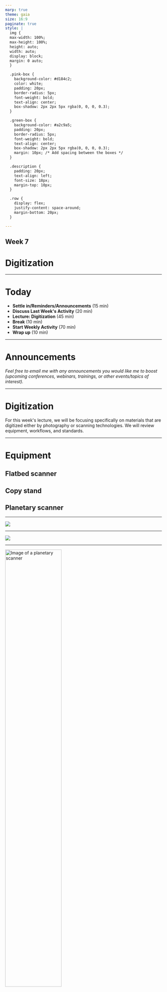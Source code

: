 ```yaml
---
marp: true
theme: gaia
size: 16:9
paginate: true
style: |
  img {
  max-width: 100%;
  max-height: 100%;
  height: auto;
  width: auto;
  display: block;
  margin: 0 auto;
  }

  .pink-box {
    background-color: #d184c2;
    color: white;
    padding: 20px;
    border-radius: 5px;
    font-weight: bold;
    text-align: center;
    box-shadow: 2px 2px 5px rgba(0, 0, 0, 0.3);
  }

  .green-box {
    background-color: #a2c9a5;
    padding: 20px;
    border-radius: 5px;
    font-weight: bold;
    text-align: center;
    box-shadow: 2px 2px 5px rgba(0, 0, 0, 0.3);
    margin: 10px; /* Add spacing between the boxes */
  }

  .description {
    padding: 20px;
    text-align: left;
    font-size: 18px;
    margin-top: 10px;
  }

  .row {
    display: flex;
    justify-content: space-around;
    margin-bottom: 20px;
  }

---
```

  
## Week 7
# Digitization

---

# Today
- **Settle in/Reminders/Announcements** (15 min)
- **Discuss Last Week's Activity** (20 min)
- **Lecture: Digitization** (45 min)
- **Break** (10 min)
- **Start Weekly Activity** (70 min)
- **Wrap up** (10 min)

---

# Announcements

_Feel free to email me with any announcements you would like me to boost (upcoming conferences, webinars, trainings, or other events/topics of interest)._

---

# Digitization

For this week's lecture, we will be focusing specifically on materials that are digitized either by photography or scanning technologies. We will review equipment, workflows, and standards.

---

# Equipment
## Flatbed scanner  
## Copy stand
## Planetary scanner

<!--presenter notes

Sustainable Heritage Network has a variety of videos available teaching you how to set up equipment, and pros and cons of different types of equipment. See: https://sustainableheritagenetwork.org/digital-heritage/flatbed-scanner-vs-overhead-camera-digitization and https://sustainableheritagenetwork.org/digital-heritage/equipment-selection-your-digitization-project

-->

---

![](img/week_07_slides2.png)

<!--presenter notes

Flatbed Scanner
- Affordable
- Best for flat materials (not great for bound)
- Slow and steady
- Can fit in a small space
- Does not require special training or expertise, low-barrier

See also: https://sustainableheritagenetwork.org/digital-heritage/copystand-equipment-and-setup-tutorial

-->

---

![](img/week_07_slides3.png)

<!--presenter notes

Copy Stand
- Versatile for materials of varying sizes and formats, especially bound items
- Fast for series
- Requires operator skill for setup and adjustments
- Good for 3D or textured items like embossed documents
- Higher upfront cost due to camera and lighting requirements
- Requires space

A copy stand usually consists of a DSLR camera attached to adjustable column (can be motorized or manual) with light sources (LEDs).

DSLR stands for “digital single-lens reflex”. A digital single-lens reflex camera (digital SLR or DSLR) is a digital camera that combines the optics and the mechanisms of a single-lens reflex camera with a digital imaging sensor (https://en.wikipedia.org/wiki/Digital_single-lens_reflex_camera)

DSLR cameras are more “gentle” to cultural heritage materials, especially when compared to a flatbed scanner.

The tethered workstation/DSLR can be set up to give the technician a “live view” of the material(s) so you can adjust as needed
Color is truer to life
$$ - $200-$15,000

-->

---

<img src="img/week_07_slides4.png" alt="Image of a planetary scanner" style="width: 60%; height: auto;">

<!--presenter notes

Image source: https://www.elarscan.com/model-range/elarskan-a2/elarskan-a2-ra/

Planetary scanner   
- Extremely efficient and known as a "contactless scanner” (i.e. can turn pages of a book automatically)
- Works by moving a scanning head above/over the material without touching it
- Prohibitively expensive
- Requires dedicated space
- Maintenance likely requires dedicated technician

As described by FADGI: “This class of scanner uses one of two methods to capture an image. Either the sensor moves in the camera head capturing the image one line at a time or the sensor remains stationary and the object moves under the camera, again capturing the image one line at a time. Beyond this difference, there is great similarity to a digital camera on a copy stand. Planetary scanners have the advantage of being able to capture images in very high resolution, due to the very long high-resolution linear sensors available, and the unlimited ability to add rows of scans in one dimension if the system moves the original under the camera. However, they take time to capture an image and are only efficient for original materials that can be held flat during the long exposure cycle.”

-->

---

# Digital Image Specifications

<!--presenter notes

When digitizing flat or paper-based materials, precision matters. Every detail, from the depth of color to the sharpness of the smallest text, depends on adhering to standardized specifications. These specs are usually first set through image capture policies, which dictates how the equipment is calibrated. However, calibrations depend on the material being captured, and may require adjustments or re-captures.

-->

---

## Initiative
# Federal Agencies Digital Guidelines Initiative (FADGI)

The Federal Agencies Digital Guidelines Initiative (FADGI) is a collaborative effort started in 2007 by federal agencies to articulate common sustainable practices and guidelines for digitized and born digital historical, archival and cultural content.

https://www.digitizationguidelines.gov/

<!--presenter notes

https://www.digitizationguidelines.gov/guidelines/DRAFT%20Technical%20Guidelines%20for%20Digitizing%20Cultural%20Heritage%20Materials%20-%203rd%20Edition.pdf

FADGI was established to develop common guidelines and technical specifications for digitizing cultural heritage materials, such as manuscripts, photographs, maps, and audiovisual materials, among others. Its goal is to ensure that digital copies of these materials are created with high quality and are suitable for long-term preservation and access.

-->

---

## Document
# May 2023: Technical Guidelines for Digitizing Cultural Heritage Materials (Third Edition)

https://www.digitizationguidelines.gov/guidelines/FADGITechnicalGuidelinesforDigitizingCulturalHeritageMaterials_ThirdEdition_05092023.pdf


<!--presenter notes

The FADGI Technical Guidelines for Digitizing Cultural Heritage Materials document, last updated a little over a year ago, covers a wide range of topics related to digitization, such as ideal image capture, color management, file formats, metadata, and quality assurance. The guidelines are based on best practices from the fields of library science, archival science, and digital imaging, among others.

-->

---

## Workflow: File Naming

| Requirement | Example |
| :-: | :-: |
| File format extension required | collection001.jpeg |
| Express order that takes into account number of items to be scanned. Use leading 0s. | image0001.tif<br />image0002.tif<br />etc |
| Lowercase | NOTTHIS.tiff this.tiff |
| Unique across records | collection12345_0001.tif |
| No spaces; use underscores | lowResImage_0002.tif |

<!--presenter notes

Require that a file format extension must always be present. We recommend using a period followed by a three-character file extension at the end of all file names for identification of data format (for example, .tif, .jpg, .gif, .pdf, .wav, .mpg, etc.)

Take into account the maximum number of items to be scanned and reflect that in the number of digits used (if following a numerical scheme).

Use leading 0’s to facilitate sorting in numerical order (if following a numerical scheme).

Do not use an overly complex or lengthy naming scheme that is susceptible to human error during manual input.

Use lowercase characters and file extensions.

Record metadata embedded in file names (such as scan date, page number, etc.) in another location in addition to the file name. This provides a safety net for moving files across systems inthe future, in the event that they must be renamed. In particular, sequencing information and major structural divisions of multi-part objects should be explicitly recorded in the structural metadata and not only embedded in filenames.

Although it is not recommended to embed too much information into the file name, a certain amount of information can serve as minimal descriptive metadata for the file, as an economical alternative to the provision of richer data elsewhere. Alternatively, if meaning is judged to be temporal, it may be more practical to use a simple numbering system. An intellectually meaningful name will then have to be correlated with the digital resource in an external database.

-->

---

```
greenleaf_b12_f03_0001.tif
bcs_b03_f14_0001.tif
[collection_code]_[box#]_[folder#]_[sequence#]

mss24_0001.jpg
[manuscript#]_[sequence#]

023491827_0001.pdf
[cataloging#]_[sequence#]
```

<!--presenter notes

Here are three examples of filenaming conventions that generally abide to what was discussed in the previous slide. As you can see, filenames can vary, and will depending on your institution, the system(s) you are using to generate files, other systems’ conventions, etc.

-->

---

# Post-Digitization Workflows
Driven largely by reconciling digital preservation (managing of SIPs, AIPs and DIPs) with archival and access-driven metadata application.

<!--presenter notes

After a capture is taken, we cross a particular digitization threshold, where many workflows are informed primarily by metadata. We will look at a particular case study to tie together all that we have learned so far about metadata and digitization.

-->

---

<img src="img/week_07_university_houston_workflow.png">

<!--presenter notes

Case study: University of Houston (UH) Libraries made an institutional commitment in late 2015 to migrate the data for its digitized cultural heritage collections to open source systems for preservation and access: Hydra-in-a-Box, Archivematica, and ArchivesSpace.

Let’s move from the abstract into a real life scenario. Here, we have a workflow diagram created by the University of Houston, representing their digital preservation workflow that we are going to break down into something more digestible and understandable.

A code4lib article provides additional details: https://journal.code4lib.org/articles/12342#unit5

-->

---

# Bayou City Digital Asset Management System (BCDAMS)
<br>

<div class="row">
  <div class="pink-box">ArchivesSpace</div>
  <div class="pink-box">Archivematica</div>
  <div class="pink-box">Hydra-in-a-Box (HyKu)</div>
</div>

<div class="row">
  <div>
    <div class="green-box">Carpenters</div>
    <div class="description">Interface used by digitization staff to manage digitization workflow and preservation ingest.</div>
  </div>
  <div>
    <div class="green-box">Brays</div>
    <div class="description">Interface used by staff working with digital objects to view files and create metadata in preparation for HyKu ingest.</div>
  </div>
  <div>
    <div class="green-box">CEDAR</div>
    <div class="description">Linked data vocabulary manager</div>
  </div>
  <div>
    <div class="green-box">Greens</div>
    <div class="description">Mints persistent identifiers applied to preservation packages like SIPs</div>
  </div>
  <div>
    <div class="green-box">Halls</div>
    <div class="description">Public user interface</div>
  </div>
</div>

<!--presenter notes

The University of Houston uses a preservation systems “ecosystem” of both open-source and homegrown applications and tools, each working in concert with one another to fully or partially automate the entire digital preservation-to-access workflow.

UH uses three open-source tools:
- ArchivesSpace: Used by archivists to describe collections and produce finding aids
- Archivematica: Used to automate workflows into and from the digital repository.
- Hydra-in-a-Box (aka Hyku): open-source digital repository software platform that allows institutions to manage, preserve, and provide access to digital collections.

UH also uses a number of homegrown tools:
- Carpenters: an internal staff interface used by digitization staff to manage digitization workflow and preservation ingest.
- Brays: a metadata management system used by staff working with digital objects to view files and create metadata in preparation for ingest into HyKu
- CEDAR: A linked data vocabulary manager
- Greens: A persistent identifier minter
- HALLS: HALLS (stands for Houston Area Library Automated Network Delivery System) is a front-end interface for searching and discovering content from various digital repositories and collections maintained by the libraries in the Houston area

-->

---

### **Selection and Preparation Workflow**

1. **Archivist** creates finding aid in **ArchivesSpace**.
2. **Archivist** opens **Carpenters**, navigates to the “Selection” tab, and imports the finding aid hierarchy.
3. **Archivist** checks boxes next to the folders/items to be digitized.
4. **Carpenters** populates the shot list in the “Files” tab.
5. **Digitization Unit Tech** opens **Carpenters** and navigates to the “Files” tab, and photographs images in the sequence specified by the shot list.

---

<img src="img/week_07_carpenters_shot_list.png" alt="Image of a planetary scanner" style="width: 100%; height: auto;">

<!--presenter notes

This is a screenshot of the Carpenters interface, with the “Selection” tab open, which is where the archivist works to import the finding aid components and hierarchy.

As you can see, Carpenters allows preservation administrators to organize digitized content into hierarchies that preserve the contextual linkages and provenance of the original archival collection.

-->

---

### **Digitization and File Management Workflow**
1. **Digitization Unit Tech** creates a **preservation file** along with **derivative files** such as **mezzanine and access copies** for each archival object, storing them on the local file system.
2. **Digitization Unit Tech** opens **Carpenters**, navigates to the “Files” tab, and associates each file created with its corresponding archival object.
3. **Carpenters** links the **ArchivesSpace URI** for each archival object to its digital surrogate during the association process.

---

## Definition
# Preservation File

A preservation file is a high-quality, minimally processed digital file created to serve as the authoritative source for long-term preservation. It is typically produced during digitization and retains the maximum amount of detail, accuracy, and integrity from the original material.

---

## Definition
# Mezzanine File

A mezzanine file is an intermediate-quality digital file derived from a preservation file. It is used for specific workflows, such as editing, while still maintaining a high level of fidelity. Mezzanine files strike a balance between the size and usability of the file and the quality of the original preservation file.

---

## Definition
# Access File

An access file is a derivative digital file used for providing convenient, user-friendly access to the content. Access copies are optimized for distribution, sharing, and everyday use, often with reduced file size and quality compared to the original preservation file.

---

## Definition
# Uniform Resources identifier

A Uniform Resource Identifier (URI) in the context of ArchivesSpace is a persistent and unique identifier that represents a specific resource or object within the ArchivesSpace system. It serves as a stable reference to digital or physical items, collections, or metadata records, enabling interoperability, linkage, and retrieval across systems.

---

<img src="img/week_07_carpenters_files_tab.png" alt="Image of a planetary scanner" style="width: 100%; height: auto;">

<!--presenter notes

In this screenshot, we are looking at the Carpenters interface “Files” tab, which is where Digitization Unit staff work. Each row has a box and folder listed, followed by the name of the collection and series title. Here, they can click on the plus sign next to the derivative file type, such as Preservation Master, and add the filename. In this way, they are connecting image captures to archival objects in the finding aid.

-->

---

### **File Transfer and Packaging Checklist**

1. **Carpenters** automatically moves **preservation files** from the local file system to a set of nested directories.
2. These directories are organized into an **Archivematica-compatible Submission Information Package (SIP)**.
3. The SIP structure replicates the **intellectual arrangement** of the original collection.

---

<img src="img/week_07_carpenters_folders.png" alt="SIP folders" style="width: 100%; height: auto;">

---

### **Persistent Identifier and Access Package Checklist**

1. **Carpenters** requests an **Archival Resource Key (ARK)** for each preservation package, creating a persistent identifier to link preservation master files to access objects in Hyku.
2. **Carpenters** outputs a **Dissemination Information Package (DIP)** containing access files and a metadata CSV file.
3. The metadata CSV is used as input for the **Brays descriptive metadata application**.

---

## Definition
# Persistent Identifier (PID)

An identifier that is unique, universal, and persistent.
- Identifier: a string used to refer to an object
- Unique: identifier is only used for one object
- Persistent: remains available independently of individual institutions, systems or system implementations.
- Universal: unique within a specific context

---

### Definition  
## Persistent Identifier (PID)

**Oersistent identifiers (PIDs)** are **unique**, **universal** and **persistent**.

- **Identifier**: Group of characters that names or references an object.  
- **Unique**: Ensures the identifier is used only for one object.  
- **Persistent**: Guarantees continued accessibility, even as systems or institutions change.  
- **Universal**: Ensures uniqueness within a specific context, such as an institution, repository, or domain.

<!--presenter notes
A persistant identifier or "PID" is defined as an identifier that is unique, universal, and persistent.

Break this down:
- Identifier: a group of characters (a-z 0-9) used to refer to an object.
- Unique: only used for one object and not repeated.
- Persistent: remains available independently of individual institutions, systems or system implementations. Persistent also implies that the ID will be usable for the long term. However, as Koster acknowledges in the Persistent Identifiers for Heritage Objects article, this isn’t totally possible and requires maintenance by and continued existence of the institutions supporting the PIDs.
- Universal: implies that the identifier is unique within a specific context. For example, a single identifier like "12345" might be used to identify different objects in different domains, such as a book in a library catalog, or an image in a separate online museum. Without knowing the specific context in which the identifier was produced or is being used, it may not be possible to ensure that it is globally unique. PIDs are assigned within a defined context to guarantee its uniqueness and distinguish it from other identifiers.

-->

---

## Definition  
# Unique Resource Identifier (URI) - 1/2

A **Unique Resource Identifier (URI)** is a string of characters that uniquely identifies and, in some cases, locates a resource on the internet. **Persistent Identifiers (PIDs)** often use URIs to ensure resources can be consistently referenced and accessed over time.

---

### Definition
## Unique Resource Identifier (URI) - 2/2

There are two main types of URIs:

1. **Uniform Resource Locators (URLs):** Identify and locate a resource by specifying its address.  
Example: `http://purl.org/dc/elements/1.1/`

2. **Uniform Resource Names (URNs):** Identify a resource by name within a specific namespace, without implying its location.  
Example: `urn:nbn:nl:ui:29-8f66e0a8-b7c9-40a4-be28-54a7c01770`

<!--presenter notes

Persistent identifiers are composed of one or more Unique Resource Identifiers, or URIs.

A Unique Resource Identifier or URI is a string of characters that identifies and locates a unique resource (such as a web page, image, video, etc.) on the internet. There are 2 types of URIs:
- Uniform Resource Locators (URLs): resolvable on the web (uses protocols like http:// or https://) and points to a website
- Uniform Resource Names (URNs): specific to a particular namespace, not a locator (not a web address on their own.)

The composition or syntax of a PID is determined by the institution administering it.

-->

---

## Definition  
# Web Namespace

A **web namespace** is a structured and standardized space on the internet used to assign and manage unique identifiers for resources. It provides a way to ensure that every resource has a globally unique and resolvable identifier, allowing for consistent referencing, discovery, and access.

<!--presenter notes

A web namespace is a logical grouping of resources or digital objects that share a common context, such as a particular domain or subject area. Various institutions administer identifiers and guarantees their uniqueness within a unique namespace on the web.
-->

---

<style>
  table {
    width: 100%;
    margin: auto;
    font-size: 22px;
  }
  th, td {
    padding: 4px;
    line-height: 2;
  }
</style>

| **System**  | **Type**           | **Registry**      | **Mint**  | **Persistence** | **Resolve**       |
|-------------|--------------------|-------------------|-----------|------------------|-------------------|
| **NBN**     | PID (+ PID-URI)    | National          | Local     | National         | National          |
| **Handle**  | PID (+ PID-URI)    | Central           | Local     | Central          | Central/Local     |
| **DOI**     | PID/PID-URI        | Central/Nodes     | Nodes     | Central          | Central           |
| **ARK**     | PID                | Central           | Local     | Local            | Local             |
| **Purl**    | PID-URI/URL        | Central           | Local     | Central/Local    | Central/Local     |
| **Private** | PID/PID-URI        | Local             | Local     | Local            | Local             |

<!--presenter notes

Let’s look at one example: Digital Object Identifiers, or DOIs, are a type of persistent identifier. You have probably seen DOIs listed in electronic journal articles you’ve read. In the slide is a table of PIDs, including DOI, and their characteristics. Digital Object Identifiers are managed and administered by the International DOI Foundation. Here, the publisher The American Archivist registered with the DOI Foundation. Once registering with the DOI, they are assigned their own namespace and given a registration agency code, highlighted in the example as 17723. This code is then used in the DOI id naming convention. If another publisher by some change had the same suffix, even though there would be a slim chance of that, you could still disambiguate it using the registrant code.

-->

---

**NBN (National Bibliographic Number)**
Syntax: urn:nbn:[country code]:[institutional code]-[pid-suffix]
Example: urn:nbn:nl:ui:29-8f66e0a8-b7c9-40a4-be28-54a7c01770
Resolving: National: PID-URI = [national resolver URL]/[NBN]

**Handle**
Syntax: [naming authority code].[sublevel(s)]/[pid-suffix]
Example: 11245.1/8f66e0a8-b7c9-40a4-be28-54a7c0177061
Resolving: Central/Local: PID-URI = https://hdl.handle.net/[handle]

**ARK**
Syntax: ark:/[name assigning authority number]/[pid-suffix]
Example: ark:/84475/do53246r617
Resolving: Central: PID-URI = [local resolver URL]/[ARK]

<!--presenter notes

Here are examples of various administering organizations and their persistent identifier syntaxes. The last example, ARK, is the PID system used by the University of Houston.

-->

---


### **Access - Editing Metadata Checklist**

1. **Metadata Unit Staff** loads the **Carpenters-generated DIP** into the **Brays descriptive metadata editor**.
2. **Metadata Unit Staff** creates descriptive metadata for all objects.
3. During editing, **Brays**:
   - Suggests controlled vocabulary terms from **Cedar**.
   - Dynamically reads and writes to the **metadata CSV file** in the DIP.
   - Color-codes fields as **required**, **recommended**, or **optional**.

---

<img src="img/week_07_brays_01.png" alt="SIP folders" style="width: 100%; height: auto;">

<!--presenter notes

This is the Brays metadata creation staff interface. On the left-hand side, you see a list of all the digital preservation objects, in order. You can click into any one of them, and open up a descriptive metadata record. This record is connected to the CEDAR linked data vocab, which provides controlled lists, metadata validation and type-ahead suggestions.

The access portion of the workflow begins when Metadata Unit personnel loads the Carpenters DIP in the Brays descriptive metadata editor and creates descriptive metadata for all objects. 

Brays suggests controlled vocabulary terms from the Cedar linked data vocabulary manager and validates the record against their descriptive metadata specification.
Brays dynamically reads and writes to a metadata CSV file included in the DIP.

Color coding in the metadata creation interface indicates to staff  which fields are required, recommended, and optional.

Additionally, once the record contains all required fields, the object name in the object viewer turns from red to green.

-->

---

<img src="img/week_07_brays_02.png" alt="SIP folders" style="width: 100%; height: auto;">

<!--presenter notes

You can also use BRAYS to view a copy of the preservation file in full screen mode, so you can toggle back and forth between the image and the description quickly and seamlessly.

-->

---

### **Access - HALLS End-User Interface Checklist**

1. **HALLS** displays search results that convey:
   - The **intellectual arrangement** of archival objects, including series, sub-series, and file-level titles and descriptions.
   - The **physical instance** information, such as box and folder details.

2. **HALLS** presents digital objects in two ways:
   - Integrated within the **structure of the finding aid**.
   - As a **standalone record** for direct access.

---

# Try it out - UH Digital Collections - 1/3

- Visit https://digitalcollections.lib.uh.edu/
- Search for "Galveston 1915 Hurricane Photographs"
- Click on any image that appears in results
- Scroll and find the ARK, rights statement, and descriptive metadata
- Click "View item in finding aid"
- Locate your photograph in the context of the archival hierarchy (note: you can widen the "Collection organization" section using your mouse pointer)

---

# Try it out - New-York Historial Society Museum & Library - 2/3

- Visit https://findingaids.library.nyu.edu/nyhs/ms3216_rebuild_by_design/all/
- Browse finding aid's contents. Focus specifically on: Extent, Abstract, Arrangement, Genres, and Conditions Governing Use, Processing Information
- On the left-hand side of the screen, click "View Inventory". Find "Digital-Folder: 14"; read the Technical Requirements section.


---

## Tool
# International Image Interoperability Framework (IIIF) - 1/2

**IIIF** is a set of open standards for delivering high-quality, attributed digital objects online at scale. It’s also an international community developing and implementing the IIIF APIs. IIIF is backed by a consortium of leading cultural institutions.

---

## Tool
# International Image Interoperability Framework (IIIF) - 2/2

IIIF is best known for its ability for institutions hosting digitized content to be interoperable with each other.

---

<img src="img/week_07_iiif_side_by_side.png">

<!--presenter notes

This image is a screencapture of two medieval manuscripts, each held by a different repository: one from the Bodleian Libraries, the other from St. Gallen. Along with side-by-side comparisons or two high-resolution images from their digital collections, IIIF viewers allow deep zoom to see exacting/tiniest details, which supports research, scholarship and interest.

Read more here: https://blog.digitizedmedievalmanuscripts.org/iiif-international-image-interoperability-framework/

-->

---

# Try it out - IIIF - 1/2

- Return to the results page for "Galveston 1915 Hurricane Photographs"; click on a different image.
- Notice the IIIF logo beneath the photo: that indicates that the viewer is IIIF-compliant. <img src="img/week_07_iiif.png" style="width: 10%; height: auto;">
- Click on the IIIF logo to generate a JSON manifest; click on the "Pretty-print" checkbox to make the data more readable.
- Copy the URL for the manifest.

---

# Try it out - IIIF - 2/2

- Visit [https://projectmirador.org/](https://projectmirador.org/); click `DEMO` at the top of the page.
- Click `Add Resource` button (blue circle with +) in the upper left-hand corner.
- Click `+ ADD RESOURCE` (lower right-hand corner)
- In the Resource location field, paste the IIIF manifest URL; Click `ADD
- Your selected image should now appear at the top: click on it to open within the viewer. Notice how the image, title, etc. were auto-imported.

---

## Weekly Activity
# Imaging and Conservation Review

Start: <a href="https://digital-archives.github.io/HISTGA1011/activities/imaging.html" target="_blank">https://digital-archives.github.io/HISTGA1011/activities/imaging.html</a>

---

![](img/week_00_weekly_activity_sunset.gif)

_Final questions or reflections?_

mary.kidd@nyu.edu